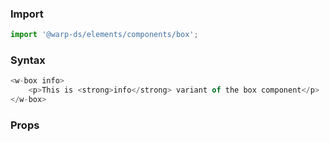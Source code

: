 ### Import

```js
import '@warp-ds/elements/components/box';

```

### Syntax

```js
<w-box info>
    <p>This is <strong>info</strong> variant of the box component</p>
</w-box>
```

### Props

<api-table type=elements component="Box" />